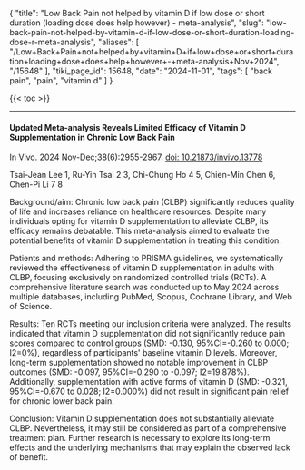 {
    "title": "Low Back Pain not helped by vitamin D if low dose or short duration (loading dose does help however) - meta-analysis",
    "slug": "low-back-pain-not-helped-by-vitamin-d-if-low-dose-or-short-duration-loading-dose-r-meta-analysis",
    "aliases": [
        "/Low+Back+Pain+not+helped+by+vitamin+D+if+low+dose+or+short+duration+loading+dose+does+help+however+-+meta-analysis+Nov+2024",
        "/15648"
    ],
    "tiki_page_id": 15648,
    "date": "2024-11-01",
    "tags": [
        "back pain",
        "pain",
        "vitamin d"
    ]
}


{{< toc >}}

---

#### Updated Meta-analysis Reveals Limited Efficacy of Vitamin D Supplementation in Chronic Low Back Pain

In Vivo. 2024 Nov-Dec;38(6):2955-2967. [doi: 10.21873/invivo.13778](https://doi.org/10.21873/invivo.13778)

Tsai-Jean Lee 1, Ru-Yin Tsai 2 3, Chi-Chung Ho 4 5, Chien-Min Chen 6, Chen-Pi Li 7 8

Background/aim: Chronic low back pain (CLBP) significantly reduces quality of life and increases reliance on healthcare resources. Despite many individuals opting for vitamin D supplementation to alleviate CLBP, its efficacy remains debatable. This meta-analysis aimed to evaluate the potential benefits of vitamin D supplementation in treating this condition.

Patients and methods: Adhering to PRISMA guidelines, we systematically reviewed the effectiveness of vitamin D supplementation in adults with CLBP, focusing exclusively on randomized controlled trials (RCTs). A comprehensive literature search was conducted up to May 2024 across multiple databases, including PubMed, Scopus, Cochrane Library, and Web of Science.

Results: Ten RCTs meeting our inclusion criteria were analyzed. The results indicated that vitamin D supplementation did not significantly reduce pain scores compared to control groups (SMD: -0.130, 95%CI=-0.260 to 0.000; I2=0%), regardless of participants' baseline vitamin D levels. Moreover, long-term supplementation showed no notable improvement in CLBP outcomes (SMD: -0.097, 95%CI=-0.290 to -0.097; I2=19.878%). Additionally, supplementation with active forms of vitamin D (SMD: -0.321, 95%CI=-0.670 to 0.028; I2=0.000%) did not result in significant pain relief for chronic lower back pain.

Conclusion: Vitamin D supplementation does not substantially alleviate CLBP. Nevertheless, it may still be considered as part of a comprehensive treatment plan. Further research is necessary to explore its long-term effects and the underlying mechanisms that may explain the observed lack of benefit.